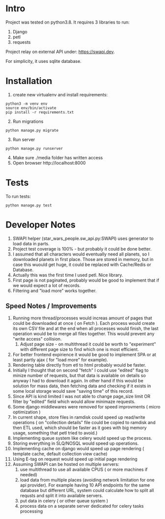 # Intro

Project was tested on python3.8.
It requires 3 libraries to run:

1. Django
1. petl
1. requests

Project relay on external API under: https://swapi.dev.

For simplicity, it uses sqlite database.

# Installation

1. create new virtualenv and install requirements:

```shell
python3 -m venv env
source env/bin/activate
pip install -r requirements.txt
```

2. Run migrations

```shell
python manage.py migrate
```

3. Run server

```shell
python manage.py runserver
```
4. Make sure ./media folder has written access
5. Open browser http://localhost:8000

# Tests

To run tests:

```shell
python manage.py test
```

# Developer Notes

1. SWAPI helper (star_wars_people.sw_api.py:SWAPI) uses generator to load data in parts.
1. Project test coverage is 100% - but probably it could be done better.
1. I assumed that all characters would eventually need all planets, so I downloaded planets in first place. Those are stored in memory, but in case this wuould get huge, it could be replaced with Cache/Redis or Database.
1. Actually this was the first time I used petl. Nice library.
1. First page is not paginated, probably would be good to implement that if we would expect a lot of records.
1. Filtering and "load more" works together.

## Speed Notes / Improvements

1. Running more thread/processes would increas amount of pages that could be downloaded at once ( on Fetch ). Each process would create its own CSV file and at the end when all processes would finish, the last operation would be to merge all files together. This would prevent any "write access" collision.
   1. Adjust page size - on multithread it could be worth to "experiment" with different page size to find which one is most efficient. 
1. For better frontend expirience it would be good to implement SPA or at least partly ajax ( for "load more" for example).
1. Rendering table directly from etl to html probably would be faster.
1. Initially I thought that on second "fetch" I could use "edited" flag to minize number of requests, but that data is available on details so anyway I had to download it again. In other hand if this would be solution for mass data, then fetching data and checking if it exists in some local storage would save "saving time" of this record.
1. Since API is kind limited I was not able to change page_size limit OR filter by "edited" field which would allow minimaze requests.
1. Some django middlewares were removed for speed improvments ( micro optimization )
1. In current shape, store files in ramdisk could speed up read/write operations ( on "collection details" file could be copied to ramdisk and then ETL used, which should be faster as it goes with big memory usage, something that petl tried to avoid.)
1. Implementing queue system like celery would speed up the process.
1. Storing everything in SLQ/NOSQL would speed up operations.
1. Implementing cache on django would speed up page rendering ( template cache, default collection view cache)
1. Using E-tag on request would speed up initial page rendering
1. Assuming SWAPI can be hosted on multiple servers:
   1. use multithread to use all available CPUS ( or more machines if needed)
   1. load data from multiple places (avoiding network limitation for one api provider). For example having 10 API endpoints for the same database but different URL, system could calculate how to split all requsts and split it into available servers.
   1. put data in celery ( or other queue system )
   1. process data on a separate server dedicated for celery tasks processing 